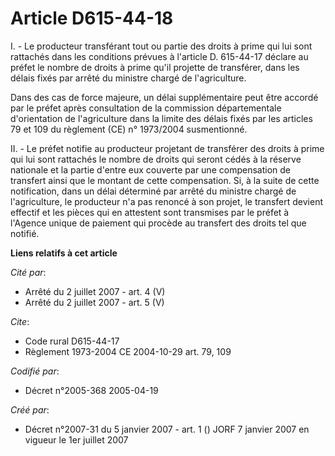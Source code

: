 # Article D615-44-18

I. - Le producteur transférant tout ou partie des droits à prime qui lui sont rattachés dans les conditions prévues à
l'article D. 615-44-17 déclare au préfet le nombre de droits à prime qu'il projette de transférer, dans les délais fixés par
arrêté du ministre chargé de l'agriculture.

Dans des cas de force majeure, un délai supplémentaire peut être accordé par le préfet après consultation de la commission
départementale d'orientation de l'agriculture dans la limite des délais fixés par les articles 79 et 109 du règlement (CE) n°
1973/2004 susmentionné.

II. - Le préfet notifie au producteur projetant de transférer des droits à prime qui lui sont rattachés le nombre de droits
qui seront cédés à la réserve nationale et la partie d'entre eux couverte par une compensation de transfert ainsi que le
montant de cette compensation. Si, à la suite de cette notification, dans un délai déterminé par arrêté du ministre chargé de
l'agriculture, le producteur n'a pas renoncé à son projet, le transfert devient effectif et les pièces qui en attestent sont
transmises par le préfet à l'Agence unique de paiement qui procède au transfert des droits tel que notifié.

**Liens relatifs à cet article**

_Cité par_:

  - Arrêté du 2 juillet 2007 - art. 4 (V)
  - Arrêté du 2 juillet 2007 - art. 5 (V)

_Cite_:

  - Code rural D615-44-17
  - Règlement 1973-2004 CE 2004-10-29 art. 79, 109

_Codifié par_:

  - Décret n°2005-368 2005-04-19

_Créé par_:

  - Décret n°2007-31 du 5 janvier 2007 - art. 1 () JORF 7 janvier 2007 en vigueur le 1er juillet 2007
